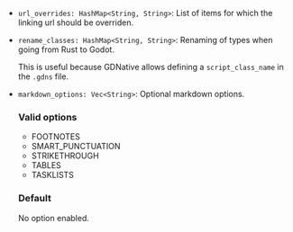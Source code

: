 - `url_overrides: HashMap<String, String>`:
  List of items for which the linking url should be overriden.
- `rename_classes: HashMap<String, String>`:
  Renaming of types when going from Rust to Godot.

  This is useful because GDNative allows defining a `script_class_name` in the
  `.gdns` file.
- `markdown_options: Vec<String>`:
  Optional markdown options.

  ### Valid options
  - FOOTNOTES
  - SMART_PUNCTUATION
  - STRIKETHROUGH
  - TABLES
  - TASKLISTS
  
  ### Default
  No option enabled.
